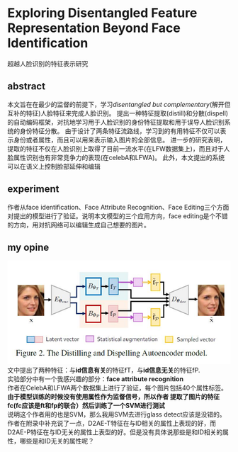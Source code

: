 # Exploring Disentangled Feature Representation Beyond Face Identification
超越人脸识别的特征表示研究
## abstract
本文旨在在最少的监督的前提下，学习*disentangled but complementary*(解开但互补的特征)人脸特征来完成人脸识别。
提出一种特征提取(distill)和分散(dispell)的自动编码框架，对抗地学习用于人脸识别的身份特征提取和用于误导人脸识别系统的身份特征分散。
由于设计了两条特征流路线，学习到的有用特征不仅可以表示身份或者属性，而且可以用来表示输入图片的全部信息。
进一步的研究表明，提取的特征不仅在人脸识别上取得了目前一流水平(在LFW数据集上)，而且对于人脸属性识别也有非常竞争力的表现(在celebA和LFWA)。
此外，本文提出的系统可以在语义上控制脸部延伸和编辑
## experiment
作者从face identification、Face Attribute Recognition、Face Editing三个方面对提出的模型进行了验证。说明本文模型的三个应用方向，face editing是个不错的方向，用对抗网络可以编辑生成自己想要的图片。
## my opine
![the distilling and dispelling autoencoder model](https://github.com/alfredtorres/Reading-notebook/blob/master/MyImage/exploring%20disentangled%20feature%20repren-fig2.jpg)   
文中提出了两种特征：与**id信息有关**的特征fT，与**id信息无关**的特征fP.  
实验部分中有一个我感兴趣的部分：**face attribute recognition**  
作者在CelebA和LFWA两个数据集上进行了验证，每个图片包括40个属性标签。**由于模型训练的时候没有使用属性作为监督信号，所以作者
提取了图片的特征fc(fc应该是ft和fp的联合）然后训练了一个SVM进行测试**   
说明这个作者用的也是SVM，那么我用SVM去进行glass detect应该是没错的。   
作者在附录中补充说了一点，D2AE-T特征在与ID相关的属性上表现的好，而D2AE-P特征在与ID无关的属性上表型的好。但是没有具体说那些是和ID相关的属性，哪些是和ID无关的属性呢？
